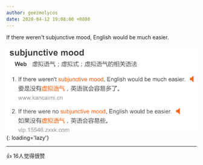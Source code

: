 ```yaml
---
author: geezmolycos
date: 2020-04-12 19:08:00 +0800
---
```


If there weren't subjunctive mood, English would be much easier.

![](/assets/images/qq-zone/2020-04-13-subjuctive.png){: loading='lazy'}

---
👍 16人觉得很赞
